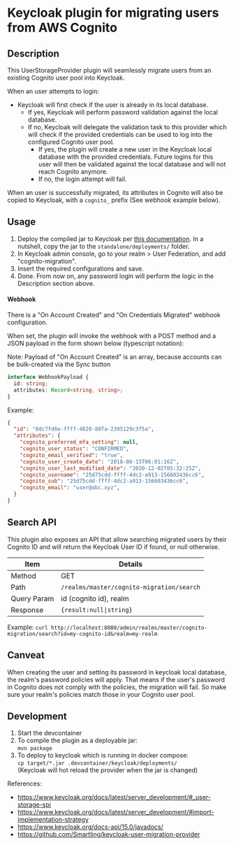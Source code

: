 # Keycloak plugin for migrating users from AWS Cognito

## Description

This UserStorageProvider plugin will seamlessly migrate users from an existing Cognito user pool into Keycloak.

When an user attempts to login:
- Keycloak will first check if the user is already in its local database.
  - If yes, Keycloak will perform password validation against the local database.
  - If no, Keycloak will delegate the validation task to this provider which will check if the provided credentials can be used to log into the configured Cognito user pool.
    - If yes, the plugin will create a new user in the Keycloak local database with the provided credentials. Future logins for this user will then be validated against the local database and will not reach Cognito anymore.
    - If no, the login attempt will fail.

When an user is successfully migrated, its attributes in Cognito will also be copied to Keycloak, with a `cognito_` prefix (See webhook example below).

## Usage

1. Deploy the compiled jar to Keycloak per [this documentation](https://www.keycloak.org/docs/latest/server_development/#registering-provider-implementations). In a nutshell, copy the jar to the `standalone/deployments/` folder.
1. In Keycloak admin console, go to your realm > User Federation, and add "cognito-migration".
1. Insert the required configurations and save.
1. Done. From now on, any password login will perform the logic in the Description section above.

#### Webhook

There is a "On Account Created" and "On Credentials Migrated" webhook configuration.

When set, the plugin will invoke the webhook with a POST method and a JSON payload in the form shown below (typescript notation):

Note: Payload of "On Account Created" is an array, because accounts can be bulk-created via the Sync button

```ts
interface WebhookPayload {
  id: string;
  attributes: Record<string, string>;
}
```

Example:

```json
{
  "id": "8dc7fd6e-ffff-4820-88fa-2395129c3f5a",
  "attributes": {
    "cognito_preferred_mfa_setting": null,
    "cognito_user_status": "CONFIRMED",
    "cognito_email_verified": "true",
    "cognito_user_create_date": "2018-06-15T06:01:16Z",
    "cognito_user_last_modified_date": "2020-12-02T05:32:25Z",
    "cognito_username": "25d75cdd-ffff-4dc2-a913-156603436cc6",
    "cognito_sub": "25d75cdd-ffff-4dc2-a913-156603436cc6",
    "cognito_email": "user@abc.xyz",
  }
}
```

## Search API

This plugin also exposes an API that allow searching migrated users by their Cognito ID and will return the Keycloak User ID if found, or null otherwise.

| Item | Details |
| -- | -- |
| Method | GET |
| Path | `/realms/master/cognito-migration/search` |
| Query Param | id (cognito id), realm |
| Response | `{result:null\|string}` |

Example: `curl http://localhost:8080/admin/realms/master/cognito-migration/search?id=my-cognito-id&realm=my-realm`

## Canveat

When creating the user and setting its password in keycloak local database, the realm's password policies will apply.
That means if the user's password in Cognito does not comply with the policies, the migration will fail.
So make sure your realm's policies match those in your Cognito user pool.

## Development

1. Start the devcontainer
1. To compile the plugin as a deployable jar:  
  `mvn package`
1. To deploy to keycloak which is running in docker compose:  
  `cp target/*.jar .devcontainer/keycloak/deployments/`  
  (Keycloak will hot reload the provider when the jar is changed)

References:

- https://www.keycloak.org/docs/latest/server_development/#_user-storage-spi
- https://www.keycloak.org/docs/latest/server_development/#import-implementation-strategy
- https://www.keycloak.org/docs-api/15.0/javadocs/
- https://github.com/Smartling/keycloak-user-migration-provider
